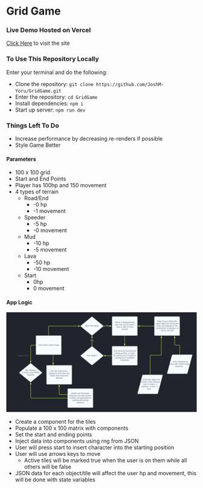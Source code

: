 # Grid Game

### Live Demo Hosted on Vercel

[Click Here](https://grid-game-ten.vercel.app/) to visit the site

### To Use This Repository Locally

Enter your terminal and do the following:
- Clone the repository: `git clone https://github.com/JoshM-Yoru/GridGame.git`
- Enter the repository: `cd GridGame`
- Install dependencies: `npm i`
- Start up server: `npm run dev`

### Things Left To Do

- Increase performance by decreasing re-renders if possible
- Style Game Better

#### Parameters

- 100 x 100 grid
- Start and End Points
- Player has 100hp and 150 movement
- 4 types of terrain
    - Road/End
        - -0 hp
        - -1 movement
    - Speeder
        - -5 hp
        - -0 movement
    - Mud
        - -10 hp
        - -5 movement
    - Lava
        - -50 hp
        - -10 movement
    - Start
        - 0hp
        - 0 movement

#### App Logic

![Logic Flow Diagram](./public/assets/GridGame_Flow_Diagram.png)

- Create a component for the tiles
- Populate a 100 x 100 matrix with components
- Set the start and ending points
- Inject data into components using rng from JSON
- User will press start to insert character into the starting position
- User will use arrows keys to move
    - Active tiles will be marked true when the user is on them while all others will be false
- JSON data for each object/tile will affect the user hp and movement, this will be done with state variables 



